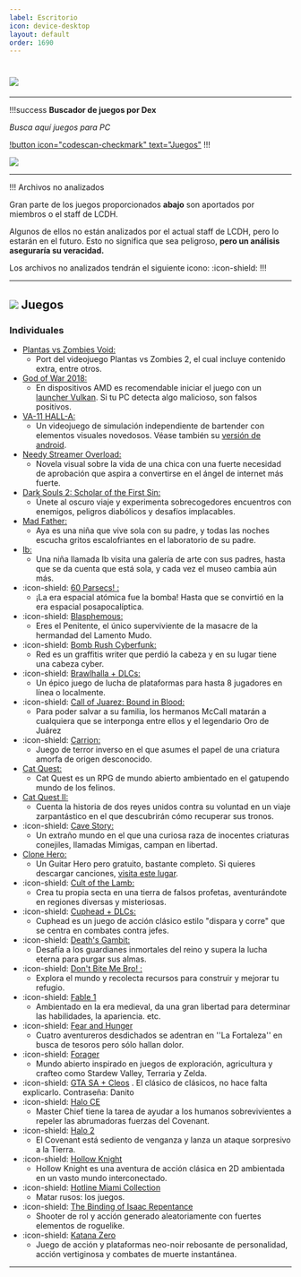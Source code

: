 ```yaml
---
label: Escritorio
icon: device-desktop
layout: default
order: 1690
---
```


# ![](https://i.postimg.cc/Rh8ZfR6v/escritorio.png)

---


!!!success **Buscador de juegos por Dex**

*Busca aquí juegos para PC*

[!button icon="codescan-checkmark" text="Juegos"](https://tiny.cc/noirpc)
!!!

![](https://i.postimg.cc/0rgtHzb7/juegosaqui.png)

---

!!! Archivos no analizados

Gran parte de los juegos proporcionados **abajo** son aportados por miembros o el staff de LCDH.

Algunos de ellos no están analizados por el actual staff de LCDH, pero lo estarán en el futuro. Esto no significa que sea peligroso, **pero un análisis aseguraría su veracidad.**

Los archivos no analizados tendrán el siguiente icono: :icon-shield:
!!!

---

## ![](https://i.postimg.cc/fyHqs50r/Proyecto-nuevo-2.png) **Juegos**


### Individuales


- [Plantas vs Zombies Void:](https://gamejolt.com/games/Xuwugames_PVZ_Void/714049) 
    - Port del videojuego Plantas vs Zombies 2, el cual incluye contenido extra, entre otros.
- [God of War 2018:](https://www.mediafire.com/file/9p2wvvx6rghx3gy/6oW2O18.rar) 
    - En dispositivos AMD es recomendable iniciar el juego con un [launcher Vulkan](https://www.nexusmods.com/godofwar/mods/20). Si tu PC detecta algo malicioso, son falsos positivos. 
- [VA-11 HALL-A:](https://www.mediafire.com/folder/70c92n0qz1wzi/VA-11-HALL-A) 
    - Un videojuego de simulación independiente de bartender con elementos visuales novedosos. Véase también su [versión de android](https://lcdh.tech/móviles/m-android/#individuales).
- [Needy Streamer Overload:](https://www.mediafire.com/file/u22rammht0klptf/Needy+Streamer+Overload.rar/file) 
    - Novela visual sobre la vida de una chica con una fuerte necesidad de aprobación que aspira a convertirse en el ángel de internet más fuerte.
- [Dark Souls 2: Scholar of the First Sin:](https://www.mediafire.com/file/5v1twvcsmqa6igs/DS2-S0TF5.rar?dkey=ut5zrugjis9&r=1843) 
    - Únete al oscuro viaje y experimenta sobrecogedores encuentros con enemigos, peligros diabólicos y desafíos implacables.
- [Mad Father:](https://www.mediafire.com/download/jja2hg3uocironx) 
    - Aya es una niña que vive sola con su padre, y todas las noches escucha gritos escalofriantes en el laboratorio de su padre.
- [Ib:](https://www.mediafire.com/download/l8y1prhsp8cjlsk) 
    - Una niña llamada Ib visita una galería de arte con sus padres, hasta que se da cuenta que está sola, y cada vez el museo cambia aún más.
- :icon-shield: [60 Parsecs! :](https://mega.nz/file/aAZRXarC#IU57m4lyYuYq11Uk9LltYE9v7VnmvoVhODphmDpByXQ) 
    - ¡La era espacial atómica fue la bomba! Hasta que se convirtió en la era espacial posapocalíptica.
- :icon-shield: [Blasphemous:](https://www.mediafire.com/file/dsu23j2oqugekne/Bla7sphem9us0.rar/file?dkey=802wa61ngcd&r=796) 
    - Eres el Penitente, el único superviviente de la masacre de la hermandad del Lamento Mudo.
- :icon-shield: [Bomb Rush Cyberfunk:](https://www.mediafire.com/download/og8q6o2zcqs2scl) 
    - Red es un graffitis writer que perdió la cabeza y en su lugar tiene una cabeza cyber.
- :icon-shield: [Brawlhalla + DLCs:](https://www.mediafire.com/file/7fj0t03lc7fhuyg/BRAW_Setup.exe/file) 
    - Un épico juego de lucha de plataformas para hasta 8 jugadores en línea o localmente.
- :icon-shield: [Call of Juarez: Bound in Blood:](https://mega.nz/#!G9ElhZCa!EhlwKd4nQsZVrt1UzDA0w_xae4WFULZJ5fdXcpHtpqs) 
    - Para poder salvar a su familia, los hermanos McCall matarán a cualquiera que se interponga entre ellos y el legendario Oro de Juárez
- :icon-shield: [Carrion:](https://www.mediafire.com/file/od52nydh6k3nx7u/Ca1rr3ion-06.11.2022-elamigos.rar/file) 
    - Juego de terror inverso en el que asumes el papel de una criatura amorfa de origen desconocido.
- [Cat Quest:](https://www.mediafire.com/download/48latn1uac6frt4) 
    - Cat Quest es un RPG de mundo abierto ambientado en el gatupendo mundo de los felinos.
- [Cat Quest II:](https://www.mediafire.com/download/2hq3aevps5umyip) 
    - Cuenta la historia de dos reyes unidos contra su voluntad en un viaje zarpantástico en el que descubrirán cómo recuperar sus tronos.
- :icon-shield: [Cave Story:](https://www.cavestory.org/download/cave-story.php) 
    - Un extraño mundo en el que una curiosa raza de inocentes criaturas conejiles, llamadas Mimigas, campan en libertad.
- [Clone Hero:](https://clonehero.net/releases/) 
    - Un Guitar Hero pero gratuito, bastante completo. Si quieres descargar canciones, [visita este lugar](https://chorus.fightthe.pw/).
- :icon-shield: [Cult of the Lamb:](https://www.mediafire.com/file/h5zyg730aeb4nua/Cult_of_the_Lamb_Cultist_Edition.rar/file) 
    - Crea tu propia secta en una tierra de falsos profetas, aventurándote en regiones diversas y misteriosas.
- :icon-shield: [Cuphead + DLCs:](https://steamrip.com/cuphead-free-download/) 
    - Cuphead es un juego de acción clásico estilo "dispara y corre" que se centra en combates contra jefes.
- :icon-shield: [Death's Gambit:](https://www.mediafire.com/file/ldafipeeov40kia/Deaths.Gambit.Afterlife.v2.21.zip/file) 
    - Desafía a los guardianes inmortales del reino y supera la lucha eterna para purgar sus almas.
- :icon-shield: [Don't Bite Me Bro! :](https://www.mediafire.com/file/33ohp615dxtg1a1/DontBiteMeBro_PC_x86.zip/file) 
    - Explora el mundo y recolecta recursos para construir y mejorar tu refugio.
- :icon-shield: [Fable 1](https://www.mediafire.com/file/k08b5u8i6i2zx1q/Jueguini.rar/file) 
    - Ambientado en la era medieval, da una gran libertad para determinar las habilidades, la apariencia. etc.
- :icon-shield: [Fear and Hunger](https://drive.google.com/drive/folders/1jIFUywhCN0HJoociBs8kFVSdznJhx707) 
    - Cuatro aventureros desdichados se adentran en ''La Fortaleza'' en busca de tesoros pero sólo hallan dolor.
- :icon-shield: [Forager](https://www.mediafire.com/file/3s8od05woi8u1e5/) 
    - Mundo abierto inspirado en juegos de exploración, agricultura y crafteo como Stardew Valley, Terraria y Zelda.
- :icon-shield: [GTA SA + Cleos](https://drive.google.com/drive/folders/1i_uOYrEOQBpmQtUo71GzJxtIXnDDvEje?usp=share_link) 
    . El clásico de clásicos, no hace falta explicarlo. Contraseña: Danito
- :icon-shield: [Halo CE](https://www.mediafire.com/file/xzl4gx95jkzmtoa/H%25CE%259BL%25CE%2598_PC.rar) 
    - Master Chief tiene la tarea de ayudar a los humanos sobrevivientes a repeler las abrumadoras fuerzas del Covenant.
- :icon-shield: [Halo 2](https://www.mediafire.com/file/kxwzt2bmzdjfcho/H%25CE%259BL%25CE%2598_2_PC.rar) 
    - El Covenant está sediento de venganza y lanza un ataque sorpresivo a la Tierra.
- :icon-shield: [Hollow Knight](https://www.mediafire.com/file%20/0a2mc9igg3h9i18/Hollow+knight.apk) 
    - Hollow Knight es una aventura de acción clásica en 2D ambientada en un vasto mundo interconectado.
- :icon-shield: [Hotline Miami Collection](https://drive.google.com/file/d/1R54_Jm1bl7eeiqVmrA7N2qfwSbBTgaB3/view) 
    - Matar rusos: los juegos.
- :icon-shield: [The Binding of Isaac Repentance](https://www.mediafire.com/file/g05bbsdo9fhibn4) 
    - Shooter de rol y acción generado aleatoriamente con fuertes elementos de roguelike.
- :icon-shield: [Katana Zero](https://www.mediafire.com/file/2yygjyqarf3ainp/KTN0_by_BlizzBoyGames.rar/file) 
    - Juego de acción y plataformas neo-noir rebosante de personalidad, acción vertiginosa y combates de muerte instantánea.


---